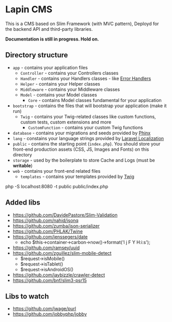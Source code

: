 # Lapin CMS

This is a CMS based on Slim Framework (with MVC pattern), Deployd for the backend API and third-party libraries.

**Documentation is still in progress. Hold on.**

## Directory structure
- `app` - contains your application files
  - `Controller`  - contains your Controllers classes
  - `Handler` - contains your Handlers classes - like [Error Handlers](https://www.slimframework.com/docs/handlers/error.html)
  - `Helper` - contains your Helper classes
  - `Middleware` - contains your Middleware classes
  - `Model` - contains your Model classes
    - `Core` - contains Model classes fundamental for your application
- `bootstrap` - contains the files that will bootstrap your application (make it run)
  - `Twig` - contains your Twig-related classes like custom functions, custom tests, custom extensions and more
    - `CustomFunction` - contains your custom Twig functions
- `database` - contains your migrations and seeds provided by [Phinx](https://phinx.org)
- `lang` - constains your language strings provided by [Laravel Localization](https://laravel.com/docs/5.5/localization)
- `public` - contains the starting point (`index.php`). You should store your front-end production assets (CSS, JS, Images and Fonts) on this directory
- `storage` - used by the boilerplate to store Cache and Logs (must be **writable**)
- `web` - contains your front-end related files
  - `templates` - contains your templates provided by [Twig](https://twig.symfony.com)

php -S localhost:8080 -t public public/index.php

## Added libs
- https://github.com/DavidePastore/Slim-Validation
- https://github.com/nahid/jsonq 
- https://github.com/zumba/json-serializer
- https://github.com/PHLAK/Twine
- https://github.com/jenssegers/date
    - echo $this->container->carbon->now()->format('l j F Y H:i:s');
- https://github.com/ramsey/uuid
- https://github.com/zguillez/slim-mobile-detect
    - $request->isMobile()
    - $request->isTablet()
    - $request->isAndroidOS()
- https://github.com/jaybizzle/crawler-detect
- https://github.com/bnf/slim3-psr15


## Libs to watch
- https://github.com/jwage/purl
- https://github.com/jobbyphp/jobby